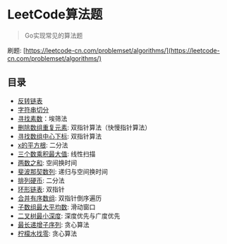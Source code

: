 # LeetCode算法题
> Go实现常见的算法题

刷题: [https://leetcode-cn.com/problemset/algorithms/](https://leetcode-cn.com/problemset/algorithms/)

## 目录
- [反转链表](1)
- [字符串切分](2)
- [寻找素数](3)：埃筛法
- [删除数组重复元素](4): 双指针算法（快慢指针算法）
- [寻找数组中心下标](5): 双指针算法
- [x的平方根](6): 二分法
- [三个数乘积最大值](7): 线性扫描
- [两数之和](8): 空间换时间
- [斐波那契数列](9): 递归与空间换时间
- [排列硬币](10): 二分法
- [环形链表](11): 双指针
- [合并有序数组](12): 双指针倒序遍历
- [子数组最大平均数](13): 滑动窗口
- [二叉树最小深度](14): 深度优先与广度优先
- [最长递增子序列](15): 贪心算法
- [柠檬水找零](16): 贪心算法